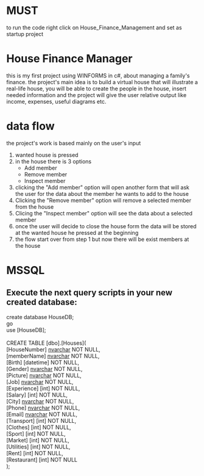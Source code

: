 # MUST
to run the code right click on House_Finance_Management and set as startup project

# House Finance Manager

this is my first project using WINFORMS in c#, about managing a family's finance. the project's main idea is to build a virtual house that will illustrate a real-life house, you will be able to create the people in the house, insert needed information and the project will give the user relative output like income, expenses, useful diagrams etc.

# data flow
the project's work is based mainly on the user's input
<ol>
  <li> wanted house is pressed</li>
  <li> in the house there is 3 options
    <ul>
      <li> Add member</li>
      <li> Remove member</li>
      <li> Inspect member</li>
    </ul>
  </li>
  <li> clicking the "Add member" option will open another form that will ask the user for the data about the member he wants to add to the house</li>
  <li> Clicking the "Remove member" option will remove a selected member from the house </li>
  <li> Clicing the "Inspect member" option will see the data about a selected member</li>
  <li> once the user will decide to close the house form the data will be stored at the wanted house he pressed at the beginning</li>
  <li> the flow start over from step 1 but now there will be exist members at the house</li>
</ol>

# MSSQL
## Execute the next query scripts in your new created database:
create database HouseDB;<br>
go<br>
use [HouseDB];<br>
<br>
CREATE TABLE [dbo].[Houses](<br>
	[HouseNumber] [nvarchar](50) NOT NULL,<br>
	[memberName] [nvarchar](50) NOT NULL,<br>
	[Birth] [datetime] NOT NULL,<br>
	[Gender] [nvarchar](50) NOT NULL,<br>
	[Picture] [nvarchar](255) NOT NULL,<br>
	[Job] [nvarchar](50) NOT NULL,<br>
	[Experience] [int] NOT NULL,<br>
	[Salary] [int] NOT NULL,<br>
	[City] [nvarchar](50) NOT NULL,<br>
	[Phone] [nvarchar](50) NOT NULL,<br>
	[Email] [nvarchar](50) NOT NULL,<br>
	[Transport] [int] NOT NULL,<br>
	[Clothes] [int] NOT NULL,<br>
	[Sport] [int] NOT NULL,<br>
	[Market] [int] NOT NULL,<br>
	[Utilities] [int] NOT NULL,<br>
	[Rent] [int] NOT NULL,<br>
	[Restaurant] [int] NOT NULL<br>
);
